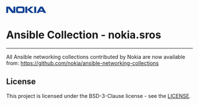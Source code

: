 ![NOKIA](Logo_Nokia.png)
# Ansible Collection - nokia.sros

***

All Ansible networking collections contributed by Nokia are now available from:
https://github.com/nokia/ansible-networking-collections


## License

This project is licensed under the BSD-3-Clause license - see the [LICENSE](https://github.com/nokia/sros-ansible/blob/master/LICENSE).
